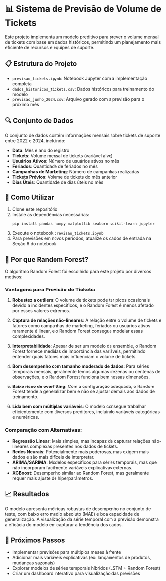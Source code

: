 # 📊 Sistema de Previsão de Volume de Tickets

Este projeto implementa um modelo preditivo para prever o volume mensal de tickets com base em dados históricos, permitindo um planejamento mais eficiente de recursos e equipes de suporte.

## 📋 Estrutura do Projeto

- `previsao_tickets.ipynb`: Notebook Jupyter com a implementação completa
- `dados_historicos_tickets.csv`: Dados históricos para treinamento do modelo
- `previsao_junho_2024.csv`: Arquivo gerado com a previsão para o próximo mês

## 🔍 Conjunto de Dados

O conjunto de dados contém informações mensais sobre tickets de suporte entre 2022 e 2024, incluindo:

- **Data**: Mês e ano do registro
- **Tickets**: Volume mensal de tickets (variável alvo)
- **Usuários Ativos**: Número de usuários ativos no mês
- **Feriados**: Quantidade de feriados no mês
- **Campanhas de Marketing**: Número de campanhas realizadas
- **Tickets Prévios**: Volume de tickets do mês anterior
- **Dias Úteis**: Quantidade de dias úteis no mês

## 🚀 Como Utilizar

1. Clone este repositório
2. Instale as dependências necessárias:
   ```
   pip install pandas numpy matplotlib seaborn scikit-learn jupyter
   ```
3. Execute o notebook `previsao_tickets.ipynb`
4. Para previsões em novos períodos, atualize os dados de entrada na Seção 6 do notebook

## 🌲 Por que Random Forest?

O algoritmo Random Forest foi escolhido para este projeto por diversos motivos:

### Vantagens para Previsão de Tickets:

1. **Robustez a outliers**: O volume de tickets pode ter picos ocasionais devido a incidentes específicos, e o Random Forest é menos afetado por esses valores extremos.

2. **Captura de relações não-lineares**: A relação entre o volume de tickets e fatores como campanhas de marketing, feriados ou usuários ativos raramente é linear, e o Random Forest consegue modelar essas complexidades.

3. **Interpretabilidade**: Apesar de ser um modelo de ensemble, o Random Forest fornece medidas de importância das variáveis, permitindo entender quais fatores mais influenciam o volume de tickets.

4. **Bom desempenho com tamanho moderado de dados**: Para séries temporais mensais, geralmente temos algumas dezenas ou centenas de observações, e o Random Forest funciona bem nessas dimensões.

5. **Baixo risco de overfitting**: Com a configuração adequada, o Random Forest tende a generalizar bem e não se ajustar demais aos dados de treinamento.

6. **Lida bem com múltiplas variáveis**: O modelo consegue trabalhar eficientemente com diversos preditores, incluindo variáveis categóricas e numéricas.

### Comparação com Alternativas:

- **Regressão Linear**: Mais simples, mas incapaz de capturar relações não-lineares complexas presentes nos dados de tickets.
- **Redes Neurais**: Potencialmente mais poderosas, mas exigem mais dados e são mais difíceis de interpretar.
- **ARIMA/SARIMA**: Modelos específicos para séries temporais, mas que não incorporam facilmente variáveis explicativas externas.
- **XGBoost**: Desempenho similar ao Random Forest, mas geralmente requer mais ajuste de hiperparâmetros.

## 📈 Resultados

O modelo apresenta métricas robustas de desempenho no conjunto de teste, com baixo erro médio absoluto (MAE) e boa capacidade de generalização. A visualização da série temporal com a previsão demonstra a eficácia do modelo em capturar a tendência dos dados.

## 📝 Próximos Passos

- Implementar previsões para múltiplos meses à frente
- Adicionar mais variáveis explicativas (ex: lançamentos de produtos, mudanças sazonais)
- Explorar modelos de séries temporais híbridos (LSTM + Random Forest)
- Criar um dashboard interativo para visualização das previsões
